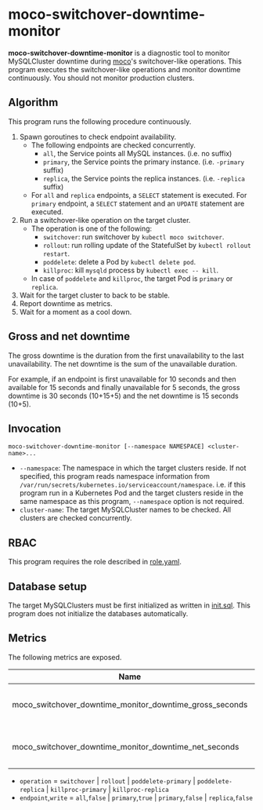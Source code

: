 # moco-switchover-downtime-monitor

**moco-switchover-downtime-monitor** is a diagnostic tool to monitor MySQLCluster downtime during [moco]'s switchover-like operations. This program executes the switchover-like operations and monitor downtime continuously. You should not monitor production clusters.

## Algorithm

This program runs the following procedure continuously.

1. Spawn goroutines to check endpoint availability.
   - The following endpoints are checked concurrently.
     - `all`, the Service points all MySQL instances. (i.e. no suffix)
     - `primary`, the Service points the primary instance. (i.e. `-primary` suffix)
     - `replica`, the Service points the replica instances. (i.e. `-replica` suffix)
   - For `all` and `replica` endpoints, a `SELECT` statement is executed. For `primary` endpoint, a `SELECT` statement and an `UPDATE` statement are executed.
2. Run a switchover-like operation on the target cluster.
   - The operation is one of the following:
     - `switchover`: run switchover by `kubectl moco switchover`.
     - `rollout`: run rolling update of the StatefulSet by `kubectl rollout restart`.
     - `poddelete`: delete a Pod by `kubectl delete pod`.
     - `killproc`: kill `mysqld` process by `kubectl exec -- kill`.
   - In case of `poddelete` and `killproc`, the target Pod is `primary` or `replica`.
3. Wait for the target cluster to back to be stable.
4. Report downtime as metrics.
5. Wait for a moment as a cool down.

## Gross and net downtime

The gross downtime is the duration from the first unavailability to the last unavailability. The net downtime is the sum of the unavailable duration.

For example, if an endpoint is first unavailable for 10 seconds and then available for 15 seconds and finally unavailable for 5 seconds, the gross downtime is 30 seconds (10+15+5) and the net downtime is 15 seconds (10+5).

## Invocation

```
moco-switchover-downtime-monitor [--namespace NAMESPACE] <cluster-name>...
```

- `--namespace`: The namespace in which the target clusters reside. If not specified, this program reads namespace information from `/var/run/secrets/kubernetes.io/serviceaccount/namespace`. i.e. if this program run in a Kubernetes Pod and the target clusters reside in the same namespace as this program, `--namespace` option is not required.
- `cluster-name`: The target MySQLCluster names to be checked. All clusters are checked concurrently.

## RBAC

This program requires the role described in [role.yaml](role.yaml).

## Database setup

The target MySQLClusters must be first initialized as written in [init.sql](init.sql). This program does not initialize the databases automatically.

## Metrics

The following metrics are exposed.

| Name                                                    | Description    | Labels                              | Type      | Value                     |
| ------------------------------------------------------- | -------------- | ----------------------------------- | --------- | ------------------------- |
| moco_switchover_downtime_monitor_downtime_gross_seconds | Gross downtime | cluster, operation, endpoint, write | Histogram | Gross downtime in seconds |
| moco_switchover_downtime_monitor_downtime_net_seconds   | Net downtime   | cluster, operation, endpoint, write | Histogram | Net downtime in seconds   |

- `operation` = `switchover` | `rollout` | `poddelete-primary` | `poddelete-replica` | `killproc-primary` | `killproc-replica`
- `endpoint`,`write` = `all`,`false` | `primary`,`true` | `primary`,`false` | `replica`,`false`

[moco]: https://github.com/cybozu-go/moco

